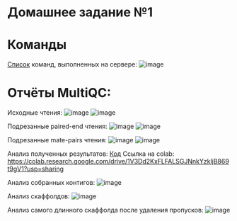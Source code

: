 # Домашнее задание №1

# Команды
[Список](src/server_commands.sh) команд, выполненных на сервере:
![image](https://user-images.githubusercontent.com/86663451/138978463-fca15aef-eb41-4850-861c-a8c4b398b5d1.png)

# Отчёты MultiQC:
Исходные чтения:
![image](https://user-images.githubusercontent.com/86663451/138980926-76fde27e-1fc8-4b43-a8bc-c08b4b43f71b.png)
![image](https://user-images.githubusercontent.com/86663451/138980942-6e1ea5b0-34b7-4904-bda8-dbb83f755e63.png)

Подрезанные paired-end чтения:
![image](https://user-images.githubusercontent.com/86663451/138981992-73bd41ad-cbf9-4e5d-b601-f239694a048d.png)
![image](https://user-images.githubusercontent.com/86663451/138981998-806ebef8-1e6d-4703-b4aa-8980584a1681.png)

Подрезанные mate-pairs чтения:
![image](https://user-images.githubusercontent.com/86663451/138982223-e5459054-6bb9-4d71-b36c-fc37e9160cc7.png)
![image](https://user-images.githubusercontent.com/86663451/138982246-6542b8bc-feab-4545-a011-76c090bd8269.png)

Анализ полученных результатов:
[Код](src/Hometask1_bioinformatics.ipynb)
Ссылка на colab: https://colab.research.google.com/drive/1V3Dd2KxFLFALSGJNnkYzkljB869t9gV1?usp=sharing

Анализ собранных контигов:
![image](https://user-images.githubusercontent.com/86663451/138983275-5f5d09fe-961c-458d-97ec-cb458c633a4d.png)

Анализ скаффолдов:
![image](https://user-images.githubusercontent.com/86663451/138983290-6357a519-e728-4aac-b20e-076ba89b205d.png)

Анализ самого длинного скаффолда после удаления пропусков:
![image](https://user-images.githubusercontent.com/86663451/138983348-860f9a42-6b3d-4787-9a09-c1e0988b9b63.png)
